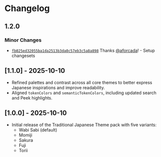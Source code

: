 # Changelog

## 1.2.0

### Minor Changes

- [`fb025ed32055ba1da2513b3da0c57eb3c5a8a898`](https://github.com/aforcada/traditional-japanese-vscode-theme/commit/fb025ed32055ba1da2513b3da0c57eb3c5a8a898) Thanks [@aforcada](https://github.com/aforcada)! - Setup changesets

## [1.1.0] - 2025-10-10

- Refined palettes and contrast across all core themes to better express Japanese inspirations and improve readability.
- Aligned `tokenColors` and `semanticTokenColors`, including updated search and Peek highlights.

## [1.0.0] - 2025-10-10

- Initial release of the Traditional Japanese Theme pack with five variants:
  - Wabi Sabi (default)
  - Momiji
  - Sakura
  - Fuji
  - Torii

